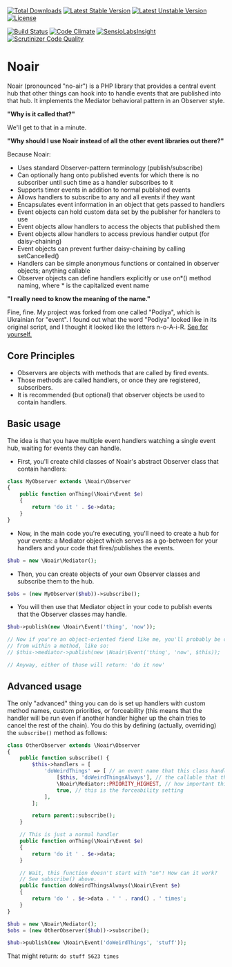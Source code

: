 [![Total Downloads](https://poser.pugx.org/garrettw/noair/downloads.svg)](https://packagist.org/packages/garrettw/noair) [![Latest Stable Version](https://poser.pugx.org/garrettw/noair/v/stable.svg)](https://packagist.org/packages/garrettw/noair) [![Latest Unstable Version](https://poser.pugx.org/garrettw/noair/v/unstable.svg)](https://packagist.org/packages/garrettw/noair) [![License](https://poser.pugx.org/garrettw/noair/license.svg)](https://packagist.org/packages/garrettw/noair)

[![Build Status](https://travis-ci.org/garrettw/noair.svg?branch=master)](https://travis-ci.org/garrettw/noair) [![Code Climate](https://codeclimate.com/github/garrettw/noair/badges/gpa.svg)](https://codeclimate.com/github/garrettw/noair) [![SensioLabsInsight](https://insight.sensiolabs.com/projects/fc0bc904-ef77-4ed4-b474-8ce3db9a4cc2/mini.png)](https://insight.sensiolabs.com/projects/fc0bc904-ef77-4ed4-b474-8ce3db9a4cc2) [![Scrutinizer Code Quality](https://scrutinizer-ci.com/g/garrettw/noair/badges/quality-score.png?b=master)](https://scrutinizer-ci.com/g/garrettw/noair/?branch=master)

Noair
======

Noair (pronounced "no-air") is a PHP library that provides a central event hub
that other things can hook into to handle events that are published into that hub.
It implements the Mediator behavioral pattern in an Observer style.

**"Why is it called that?"**

We'll get to that in a minute.

**"Why should I use Noair instead of all the other event libraries out there?"**

Because Noair:
- Uses standard Observer-pattern terminology (publish/subscribe)
- Can optionally hang onto published events for which there is no subscriber until such time as a handler subscribes to it
- Supports timer events in addition to normal published events
- Allows handlers to subscribe to any and all events if they want
- Encapsulates event information in an object that gets passed to handlers
- Event objects can hold custom data set by the publisher for handlers to use
- Event objects allow handlers to access the objects that published them
- Event objects allow handlers to access previous handler output (for daisy-chaining)
- Event objects can prevent further daisy-chaining by calling setCancelled()
- Handlers can be simple anonymous functions or contained in observer objects; anything callable
- Observer objects can define handlers explicitly or use on*() method naming, where * is the capitalized event name

**"I really need to know the meaning of the name."**

Fine, fine. My project was forked from one called "Podiya", which is Ukrainian for
"event". I found out what the word "Podiya" looked like in its original script,
and I thought it looked like the letters n-o-A-i-R.
[See for yourself.](https://translate.google.com/#en/uk/event)

Core Principles
-------
- Observers are objects with methods that are called by fired events.
- Those methods are called handlers, or once they are registered, subscribers.
- It is recommended (but optional) that observer objects be used to contain handlers.

Basic usage
-------
The idea is that you have multiple event handlers watching a single event hub, waiting for events they can handle.

- First, you'll create child classes of Noair's abstract Observer class that contain handlers:
```php
class MyObserver extends \Noair\Observer
{
    public function onThing(\Noair\Event $e)
    {
        return 'do it ' . $e->data;
    }
}
```
- Now, in the main code you're executing, you'll need to create a hub for your events: a Mediator object which serves as a go-between for your handlers and your code that fires/publishes the events.
```php
$hub = new \Noair\Mediator();
```
- Then, you can create objects of your own Observer classes and subscribe them to the hub.
```php
$obs = (new MyObserver($hub))->subscribe();
```
- You will then use that Mediator object in your code to publish events that the Observer classes may handle.
```php
$hub->publish(new \Noair\Event('thing', 'now'));

// Now if you're an object-oriented fiend like me, you'll probably be calling that
// from within a method, like so:
// $this->mediator->publish(new \Noair\Event('thing', 'now', $this));

// Anyway, either of those will return: 'do it now'
```

Advanced usage
-------
The only "advanced" thing you can do is set up handlers with custom method names,
custom priorities, or forceability (this means that the handler will be run even if
another handler higher up the chain tries to cancel the rest of the chain).
You do this by defining (actually, overriding) the `subscribe()` method as follows:

```php
class OtherObserver extends \Noair\Observer
{
    public function subscribe() {
        $this->handlers = [
            'doWeirdThings' => [ // an event name that this class handles
                [$this, 'doWeirdThingsAlways'], // the callable that the event fires
                \Noair\Mediator::PRIORITY_HIGHEST, // how important this handler is
                true, // this is the forceability setting
            ],
        ];

        return parent::subscribe();
    }

    // This is just a normal handler
    public function onThing(\Noair\Event $e)
    {
        return 'do it ' . $e->data;
    }

    // Wait, this function doesn't start with "on"! How can it work?
    // See subscribe() above.
    public function doWeirdThingsAlways(\Noair\Event $e)
    {
        return 'do ' . $e->data . ' ' . rand() . ' times';
    }
}

$hub = new \Noair\Mediator();
$obs = (new OtherObserver($hub))->subscribe();

$hub->publish(new \Noair\Event('doWeirdThings', 'stuff'));
```

That might return: `do stuff 5623 times`
